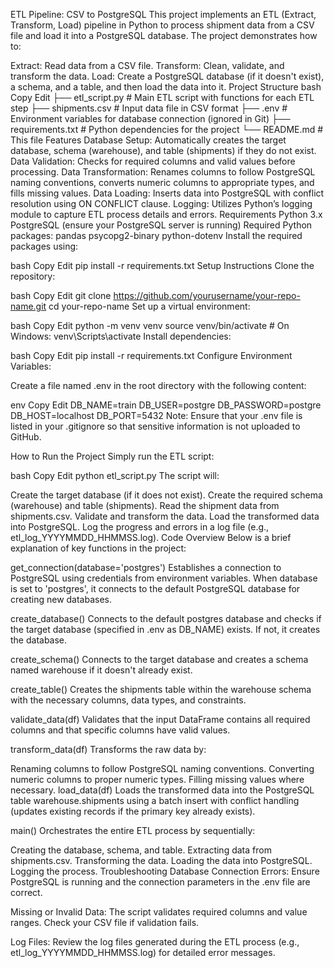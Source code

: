 ETL Pipeline: CSV to PostgreSQL
This project implements an ETL (Extract, Transform, Load) pipeline in Python to process shipment data from a CSV file and load it into a PostgreSQL database. The project demonstrates how to:

Extract: Read data from a CSV file.
Transform: Clean, validate, and transform the data.
Load: Create a PostgreSQL database (if it doesn't exist), a schema, and a table, and then load the data into it.
Project Structure
bash
Copy
Edit
├── etl_script.py       # Main ETL script with functions for each ETL step
├── shipments.csv       # Input data file in CSV format
├── .env                # Environment variables for database connection (ignored in Git)
├── requirements.txt    # Python dependencies for the project
└── README.md           # This file
Features
Database Setup: Automatically creates the target database, schema (warehouse), and table (shipments) if they do not exist.
Data Validation: Checks for required columns and valid values before processing.
Data Transformation: Renames columns to follow PostgreSQL naming conventions, converts numeric columns to appropriate types, and fills missing values.
Data Loading: Inserts data into PostgreSQL with conflict resolution using ON CONFLICT clause.
Logging: Utilizes Python’s logging module to capture ETL process details and errors.
Requirements
Python 3.x
PostgreSQL (ensure your PostgreSQL server is running)
Required Python packages:
pandas
psycopg2-binary
python-dotenv
Install the required packages using:

bash
Copy
Edit
pip install -r requirements.txt
Setup Instructions
Clone the repository:

bash
Copy
Edit
git clone https://github.com/yourusername/your-repo-name.git
cd your-repo-name
Set up a virtual environment:

bash
Copy
Edit
python -m venv venv
source venv/bin/activate  # On Windows: venv\Scripts\activate
Install dependencies:

bash
Copy
Edit
pip install -r requirements.txt
Configure Environment Variables:

Create a file named .env in the root directory with the following content:

env
Copy
Edit
DB_NAME=train
DB_USER=postgre
DB_PASSWORD=postgre
DB_HOST=localhost
DB_PORT=5432
Note: Ensure that your .env file is listed in your .gitignore so that sensitive information is not uploaded to GitHub.

How to Run the Project
Simply run the ETL script:

bash
Copy
Edit
python etl_script.py
The script will:

Create the target database (if it does not exist).
Create the required schema (warehouse) and table (shipments).
Read the shipment data from shipments.csv.
Validate and transform the data.
Load the transformed data into PostgreSQL.
Log the progress and errors in a log file (e.g., etl_log_YYYYMMDD_HHMMSS.log).
Code Overview
Below is a brief explanation of key functions in the project:

get_connection(database='postgres')
Establishes a connection to PostgreSQL using credentials from environment variables. When database is set to 'postgres', it connects to the default PostgreSQL database for creating new databases.

create_database()
Connects to the default postgres database and checks if the target database (specified in .env as DB_NAME) exists. If not, it creates the database.

create_schema()
Connects to the target database and creates a schema named warehouse if it doesn't already exist.

create_table()
Creates the shipments table within the warehouse schema with the necessary columns, data types, and constraints.

validate_data(df)
Validates that the input DataFrame contains all required columns and that specific columns have valid values.

transform_data(df)
Transforms the raw data by:

Renaming columns to follow PostgreSQL naming conventions.
Converting numeric columns to proper numeric types.
Filling missing values where necessary.
load_data(df)
Loads the transformed data into the PostgreSQL table warehouse.shipments using a batch insert with conflict handling (updates existing records if the primary key already exists).

main()
Orchestrates the entire ETL process by sequentially:

Creating the database, schema, and table.
Extracting data from shipments.csv.
Transforming the data.
Loading the data into PostgreSQL.
Logging the process.
Troubleshooting
Database Connection Errors:
Ensure PostgreSQL is running and the connection parameters in the .env file are correct.

Missing or Invalid Data:
The script validates required columns and value ranges. Check your CSV file if validation fails.

Log Files:
Review the log files generated during the ETL process (e.g., etl_log_YYYYMMDD_HHMMSS.log) for detailed error messages.
